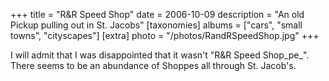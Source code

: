 +++
title = "R&R Speed Shop"
date = 2006-10-09
description = "An old Pickup pulling out in St. Jacobs"
[taxonomies]
albums = ["cars", "small towns", "cityscapes"]
[extra]
photo = "/photos/RandRSpeedShop.jpg"
+++

I will admit that I was disappointed that it wasn't "R&R Speed Shop_pe_". There seems to be an abundance of Shoppes all through St. Jacob's.
